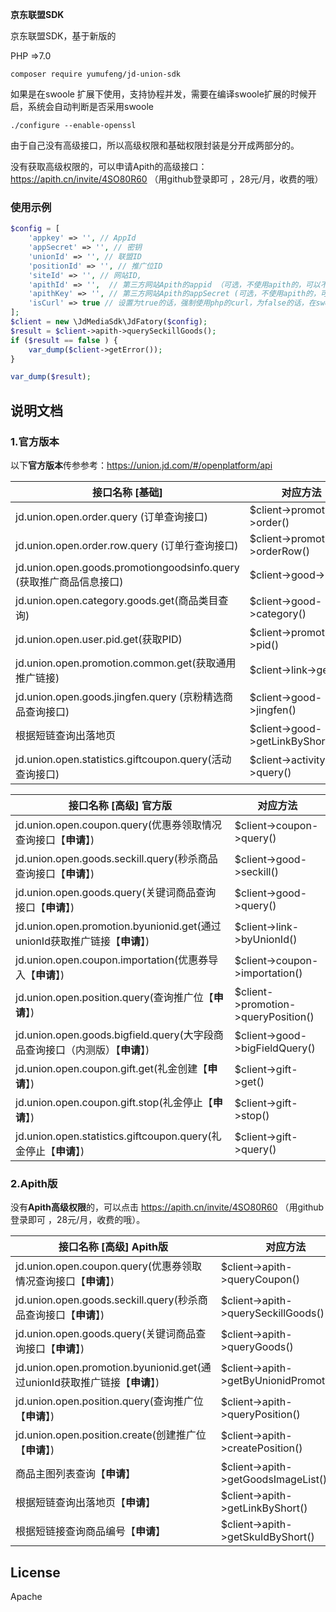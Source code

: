 **京东联盟SDK**

京东联盟SDK，基于新版的

PHP =>7.0

`composer require yumufeng/jd-union-sdk`

如果是在swoole 扩展下使用，支持协程并发，需要在编译swoole扩展的时候开启，系统会自动判断是否采用swoole

```./configure --enable-openssl```

由于自己没有高级接口，所以高级权限和基础权限封装是分开成两部分的。

没有获取高级权限的，可以申请Apith的高级接口：https://apith.cn/invite/4SO80R60 （用github登录即可 ，28元/月，收费的哦）

### 使用示例

```php
$config = [
    'appkey' => '', // AppId
    'appSecret' => '', // 密钥
    'unionId' => '', // 联盟ID
    'positionId' => '', // 推广位ID
    'siteId' => '', // 网站ID,
    'apithId' => '',  // 第三方网站Apith的appid （可选，不使用apith的，可以不用填写）
    'apithKey' => '', // 第三方网站Apith的appSecret (可选，不使用apith的，可以不用填写)
    'isCurl' => true // 设置为true的话，强制使用php的curl，为false的话，在swoole cli环境下自动启用 http协程客户端
];
$client = new \JdMediaSdk\JdFatory($config);
$result = $client->apith->querySeckillGoods();
if ($result == false ) {
    var_dump($client->getError());
}

var_dump($result);

```


## 说明文档


### 1.官方版本

以下**官方版本**传参参考：https://union.jd.com/#/openplatform/api

| 接口名称 [**基础**]   | 对应方法  |
| --------   | ---- |
| jd.union.open.order.query (订单查询接口)     | \$client->promotion->order() |
| jd.union.open.order.row.query (订单行查询接口)     | \$client->promotion->orderRow() |
| jd.union.open.goods.promotiongoodsinfo.query (获取推广商品信息接口)     | \$client->good->info() |
| jd.union.open.category.goods.get(商品类目查询)     | \$client->good->category() |
| jd.union.open.user.pid.get(获取PID)     | \$client->promotion->pid() |
| jd.union.open.promotion.common.get(获取通用推广链接)     | \$client->link->get() |
| jd.union.open.goods.jingfen.query (京粉精选商品查询接口)     | \$client->good->jingfen() |
| 根据短链查询出落地页  | \$client->good->getLinkByShortUrl()   |
| jd.union.open.statistics.giftcoupon.query(活动查询接口)   | \$client->activity->query()   |


| 接口名称 [**高级**] **官方版**   | 对应方法  |
| --------   | ---- |
|jd.union.open.coupon.query(优惠券领取情况查询接口【**申请**】)   | \$client->coupon->query()   |
|jd.union.open.goods.seckill.query(秒杀商品查询接口【**申请**】)   | \$client->good->seckill()   |
|jd.union.open.goods.query(关键词商品查询接口【**申请**】)   | \$client->good->query()   |
|jd.union.open.promotion.byunionid.get(通过unionId获取推广链接【**申请**】)   | \$client->link->byUnionId()   |
|jd.union.open.coupon.importation(优惠券导入【**申请**】)   | \$client->coupon->importation()   |
|jd.union.open.position.query(查询推广位【**申请**】)   | \$client->promotion->queryPosition()   |
|jd.union.open.goods.bigfield.query(大字段商品查询接口（内测版）【**申请**】)   | \$client->good->bigFieldQuery()   |
|jd.union.open.coupon.gift.get(礼金创建【**申请**】)   | \$client->gift->get()   |
|jd.union.open.coupon.gift.stop(礼金停止【**申请**】)   | \$client->gift->stop()   |
|jd.union.open.statistics.giftcoupon.query(礼金停止【**申请**】)   | \$client->gift->query()   |


### 2.Apith版


没有**Apith高级权限**的，可以点击 https://apith.cn/invite/4SO80R60 （用github登录即可 ，28元/月，收费的哦）。

| 接口名称 [**高级**]  **Apith版** | 对应方法  |
| --------   | ---- |
|jd.union.open.coupon.query(优惠券领取情况查询接口【**申请**】)   | \$client->apith->queryCoupon()   |
|jd.union.open.goods.seckill.query(秒杀商品查询接口【**申请**】)   | \$client->apith->querySeckillGoods()   |
|jd.union.open.goods.query(关键词商品查询接口【**申请**】)   | \$client->apith->queryGoods()   |
|jd.union.open.promotion.byunionid.get(通过unionId获取推广链接【**申请**】)   | \$client->apith->getByUnionidPromotion()   |
|jd.union.open.position.query(查询推广位【**申请**】)   | \$client->apith->queryPosition()   |
|jd.union.open.position.create(创建推广位【**申请**】)   | \$client->apith->createPosition()   |
|商品主图列表查询【**申请**】   | \$client->apith->getGoodsImageList()   |
|根据短链查询出落地页【**申请**】   | \$client->apith->getLinkByShort()   |
|根据短链接查询商品编号【**申请**】   | \$client->apith->getSkuIdByShort()   |

## License

Apache 







